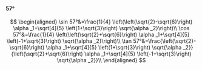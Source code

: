 #### 57°

$$
\begin{aligned}
\sin 57°&=\frac{1}{4} \left(\left(\sqrt{2}-\sqrt{6}\right) \alpha _1+\sqrt[4]{5} \left(1+\sqrt{3}\right) \sqrt{\alpha _2}\right)\\
\cos 57°&=\frac{1}{4} \left(\left(\sqrt{2}+\sqrt{6}\right) \alpha _1+\sqrt[4]{5} \left(-1+\sqrt{3}\right) \sqrt{\alpha _2}\right)\\
\tan 57°&=\frac{\left(\sqrt{2}-\sqrt{6}\right) \alpha _1+\sqrt[4]{5} \left(1+\sqrt{3}\right) \sqrt{\alpha _2}}{\left(\sqrt{2}+\sqrt{6}\right) \alpha _1+\sqrt[4]{5}
\left(-1+\sqrt{3}\right) \sqrt{\alpha _2}}\\
\end{aligned}
$$

